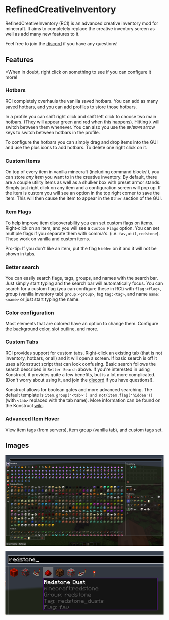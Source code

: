 # RefinedCreativeInventory

RefinedCreativeInventory (RCI) is an advanced creative inventory mod for minecraft. It aims to completely replace the creative inventory screen as well as add many new features to it.

Feel free to join the [discord](https://discord.gg/WnaE3uZxDA) if you have any questions!

## Features

*When in doubt, right click on something to see if you can configure it more!

### Hotbars

RCI completely overhauls the vanilla saved hotbars. You can add as many saved hotbars, and you can add profiles to store those hotbars. 

In a profile you can shift right click and shift left click to choose two main hotbars. (They will appear green and red when this happens). Hitting `X` will switch between them whenever. You can also you use the `UP`/`DOWN` arrow keys to switch between hotbars in the profile.

To configure the hotbars you can simply drag and drop items into the GUI and use the plus icons to add hotbars. To delete one right click on it.

### Custom Items

On top of every item in vanilla minecraft (including command blocks!), you can store *any item* you want to in the creative inventory. By default, there are a couple utility items as well as a shulker box with preset armor stands. Simply just right click on any item and a configuration screen will pop up. If the item is custom you will see an option in the top right corner to save the item. This will then cause the item to appear in the `Other` section of the GUI.

### Item Flags

To help improve item discoverability you can set custom flags on items. Right-click on an item, and you will see a `Custom Flags` option. You can set multiple flags if you separate them with comma's. (i.e. `fav,util,redstone`). These work on vanilla and custom items.

Pro-tip: If you don't like an item, put the flag `hidden` on it and it will not be shown in tabs.

### Better search

You can easily search flags, tags, groups, and names with the search bar. Just simply start typing and the search bar will automatically focus. You can search for a custom flag (you can configure these in RCI) with `flag:<flag>`, group (vanilla inventory tab) `group:<group>`, tag `tag:<tag>`, and name `name:<name>` or just start typing the name. 

### Color configuration

Most elements that are colored have an option to change them. Configure the background color, slot outline, and more.

### Custom Tabs

RCI provides support for custom tabs. Right-click an existing tab (that is not inventory, hotbars, or all) and it will open a screen. If basic search is off it uses a Konstruct script that can look confusing. Basic search follows the search described in `Better Search` above. If you're interested in using Konstruct, it provides quite a few benefits, but is a lot more complicated. (Don't worry about using it, and join the [discord](https://discord.gg/WnaE3uZxDA) if you have questions!). 

Konstruct allows for boolean gates and more advanced searching. The default template is `item.group('<tab>') and not(item.flag('hidden'))` (with `<tab>` replaced with the tab name). More information can be found on the Konstruct [wiki](https://darkkronicle.github.io/Konstruct/).

### Advanced Item Hover

View item tags (from servers), item group (vanilla tab), and custom tags set.

## Images

![Inventory](images/example_inventory.png)

![Search](images/search.png)
